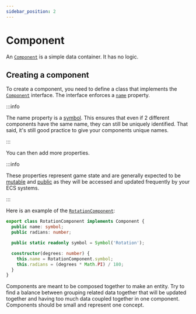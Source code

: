 ```yaml
---
sidebar_position: 2
---
```


# Component

An [`Component`](../../api/interfaces/Component) is a simple data container. It has no logic.

## Creating a component

To create a component, you need to define a class that implements the [`Component`](../../api/interfaces/Component) interface. The interface enforces a [`name`](../../api/interfaces/Component#name) property. 

:::info

The name property is a [symbol](https://developer.mozilla.org/en-US/docs/Web/JavaScript/Reference/Global_Objects/Symbol). This ensures that even if 2 different components have the same name, they can still be uniquely identified. That said, it's still good practice to give your components unique names.

:::

You can then add more properties. 

:::info

These properties represent game state and are generally expected to be [mutable](https://web.mit.edu/6.005/www/fa15/classes/09-immutability/#mutability) and [public](https://www.typescriptlang.org/docs/handbook/2/classes.html#member-visibility) as they will be accessed and updated frequently by your ECS systems.

:::

Here is an example of the [`RotationComponent`](../../api/classes/RotationComponent): 

``` ts
export class RotationComponent implements Component {
  public name: symbol;
  public radians: number;

  public static readonly symbol = Symbol('Rotation');

  constructor(degrees: number) {
    this.name = RotationComponent.symbol;
    this.radians = (degrees * Math.PI) / 180;
  }
}
```

Components are meant to be composed together to make an entity. Try to find a balance between grouping related data together that will be updated together and having too much data coupled together in one component. 
Components should be small and represent one concept.